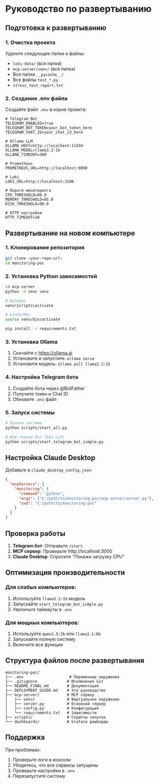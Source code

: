 # Руководство по развертыванию

## Подготовка к развертыванию

### 1. Очистка проекта

Удалите следующие папки и файлы:
- `loki-data/` (вся папка)
- `mcp-server/venv/` (вся папка)
- Все папки `__pycache__/`
- Все файлы `test_*.py`
- `stress_test_report.txt`

### 2. Создание .env файла

Создайте файл `.env` в корне проекта:

```env
# Telegram Bot
TELEGRAM_ENABLED=true
TELEGRAM_BOT_TOKEN=your_bot_token_here
TELEGRAM_CHAT_ID=your_chat_id_here

# Ollama LLM
OLLAMA_HOST=http://localhost:11434
OLLAMA_MODEL=llama3.2:1b
OLLAMA_TIMEOUT=300

# Prometheus
PROMETHEUS_URL=http://localhost:9090

# Loki
LOKI_URL=http://localhost:3100

# Пороги мониторинга
CPU_THRESHOLD=80.0
MEMORY_THRESHOLD=85.0
DISK_THRESHOLD=90.0

# HTTP настройки
HTTP_TIMEOUT=30
```

## Развертывание на новом компьютере

### 1. Клонирование репозитория

```bash
git clone <your-repo-url>
cd monitoring-poc
```

### 2. Установка Python зависимостей

```bash
cd mcp-server
python -m venv venv

# Windows
venv\Scripts\activate

# Linux/Mac
source venv/bin/activate

pip install -r requirements.txt
```

### 3. Установка Ollama

1. Скачайте с https://ollama.ai
2. Установите и запустите: `ollama serve`
3. Установите модель: `ollama pull llama3.2:1b`

### 4. Настройка Telegram бота

1. Создайте бота через @BotFather
2. Получите токен и Chat ID
3. Обновите `.env` файл

### 5. Запуск системы

```bash
# Полная система
python scripts/start_all.py

# Или только бот (без LLM)
python scripts/start_telegram_bot_simple.py
```

## Настройка Claude Desktop

Добавьте в `claude_desktop_config.json`:

```json
{
  "mcpServers": {
    "monitoring": {
      "command": "python",
      "args": ["C:/path/to/monitoring-poc/mcp-server/server.py"],
      "cwd": "C:/path/to/monitoring-poc"
    }
  }
}
```

## Проверка работы

1. **Telegram бот**: Отправьте `/start`
2. **MCP сервер**: Проверьте http://localhost:3000
3. **Claude Desktop**: Спросите "Покажи загрузку CPU"

## Оптимизация производительности

### Для слабых компьютеров:
1. Используйте `llama3.2:1b` модель
2. Запускайте `start_telegram_bot_simple.py`
3. Увеличьте таймауты в `.env`

### Для мощных компьютеров:
1. Используйте `qwen2.5:3b` или `llama3.1:8b`
2. Запускайте полную систему
3. Включите все функции

## Структура файлов после развертывания

```
monitoring-poc/
├── .env                    # Переменные окружения
├── .gitignore             # Исключения Git
├── README_FINAL.md        # Документация
├── DEPLOYMENT_GUIDE.md    # Это руководство
├── mcp-server/            # MCP сервер
│   ├── venv/              # Виртуальное окружение
│   ├── server.py          # Основной сервер
│   ├── config.py          # Конфигурация
│   └── requirements.txt   # Зависимости
├── scripts/               # Скрипты запуска
└── dashboards/            # Grafana дашборды
```

## Поддержка

При проблемах:
1. Проверьте логи в консоли
2. Убедитесь, что все сервисы запущены
3. Проверьте настройки в `.env`
4. Перезапустите систему
